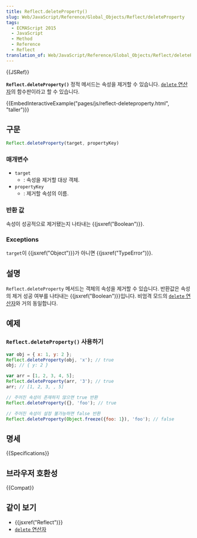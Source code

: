 ```yaml
---
title: Reflect.deleteProperty()
slug: Web/JavaScript/Reference/Global_Objects/Reflect/deleteProperty
tags:
  - ECMAScript 2015
  - JavaScript
  - Method
  - Reference
  - Reflect
translation_of: Web/JavaScript/Reference/Global_Objects/Reflect/deleteProperty
---
```


{{JSRef}}

**`Reflect.deleteProperty()`** 정적 메서드는 속성을 제거할 수 있습니다. [`delete` 연산자](/ko/docs/Web/JavaScript/Reference/Operators/delete)의 함수판이라고 할 수 있습니다.

{{EmbedInteractiveExample("pages/js/reflect-deleteproperty.html", "taller")}}

## 구문

```js
Reflect.deleteProperty(target, propertyKey)
```

### 매개변수

- `target`
  - : 속성을 제거할 대상 객체.
- `propertyKey`
  - : 제거할 속성의 이름.

### 반환 값

속성이 성공적으로 제거됐는지 나타내는 {{jsxref("Boolean")}}.

### Exceptions

`target`이 {{jsxref("Object")}}가 아니면 {{jsxref("TypeError")}}.

## 설명

`Reflect.deleteProperty` 메서드는 객체의 속성을 제거할 수 있습니다. 반환값은 속성의 제거 성공 여부를 나타내는 {{jsxref("Boolean")}}입니다. 비엄격 모드의 [`delete` 연산자](/ko/docs/Web/JavaScript/Reference/Operators/delete)와 거의 동일합니다.

## 예제

### `Reflect.deleteProperty()` 사용하기

```js
var obj = { x: 1, y: 2 };
Reflect.deleteProperty(obj, 'x'); // true
obj; // { y: 2 }

var arr = [1, 2, 3, 4, 5];
Reflect.deleteProperty(arr, '3'); // true
arr; // [1, 2, 3, , 5]

// 주어진 속성이 존재하지 않으면 true 반환
Reflect.deleteProperty({}, 'foo'); // true

// 주어진 속성이 설정 불가능하면 false 반환
Reflect.deleteProperty(Object.freeze({foo: 1}), 'foo'); // false
```

## 명세

{{Specifications}}

## 브라우저 호환성

{{Compat}}

## 같이 보기

- {{jsxref("Reflect")}}
- [`delete` 연산자](/ko/docs/Web/JavaScript/Reference/Operators/delete)
